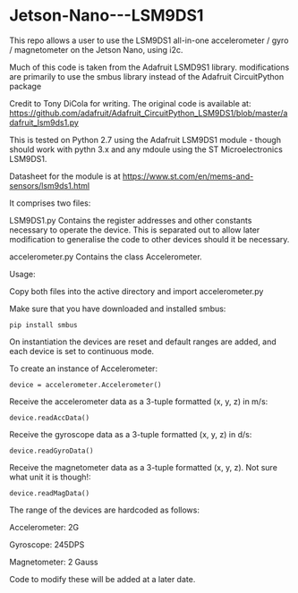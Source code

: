 # Jetson-Nano---LSM9DS1
This repo allows a user to use the LSM9DS1 all-in-one accelerometer / gyro / magnetometer on the Jetson Nano, using i2c.

Much of this code is taken from the Adafruit LSMD9S1 library.
modifications are primarily to use the smbus library instead of the
Adafruit CircuitPython package

Credit to Tony DiCola for writing.
The original code is available at:
https://github.com/adafruit/Adafruit_CircuitPython_LSM9DS1/blob/master/adafruit_lsm9ds1.py


This is tested on Python 2.7 using the Adafruit LSM9DS1 module - though should work with pythn 3.x and any mdoule using 
the ST Microelectronics LSM9DS1.

Datasheet for the module is at https://www.st.com/en/mems-and-sensors/lsm9ds1.html


It comprises two files: 

LSM9DS1.py
Contains the register addresses and other constants necessary to operate the device.
This is separated out to allow later modification to generalise the code to other devices should it be necessary. 

accelerometer.py
Contains the class Accelerometer. 


Usage:

Copy both files into the active directory and import accelerometer.py

Make sure that you have downloaded and installed smbus:

```
pip install smbus
```

On instantiation the devices are reset and default ranges are added, and each device is set to continuous mode. 


To create an instance of Accelerometer:

```
device = accelerometer.Accelerometer()
```

Receive the accelerometer data as a 3-tuple formatted (x, y, z) in m/s:

```
device.readAccData()
```

Receive the gyroscope data as a 3-tuple formatted (x, y, z) in d/s:

```
device.readGyroData()
```

Receive the magnetometer data as a 3-tuple formatted (x, y, z). Not sure what unit it is though!:

```
device.readMagData()
```

The range of the devices are hardcoded as follows:

Accelerometer:    2G

Gyroscope:        245DPS

Magnetometer:     2 Gauss

Code to modify these will be added at a later date.

